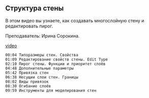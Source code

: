 ## Структура стены

В этом видео вы узнаете, как создавать многослойную стену и редактировать пирог.

Преподаватель: Ирина Сорокина.

[video](https://player.softculture.cc/embed/online/RVT/RVT_42.17.02_L3-2_Theory_Wall_Structure)

```chapters
00:04 Типоразмеры стен. Свойства
01:09 Редактирование свойств стены. Edit Type
02:10 Пирог стены. Функции и приоритет слоёв
04:48 Дополнительные параметры
05:42 Привязка стен
06:38 Несущии слои стен. Границы
08:02 Виды привязок
08:30 Огибание слоёв
09:59 Инструменты для моделирования стен
```
